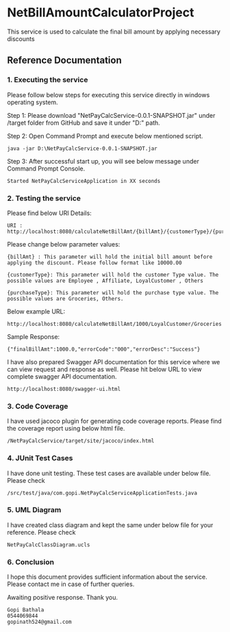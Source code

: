 # NetBillAmountCalculatorProject
This service is used to calculate the final bill amount by applying necessary discounts

## Reference Documentation

### 1. Executing the service

Please follow below steps for executing this service directly in windows operating system.

Step 1: Please download "NetPayCalcService-0.0.1-SNAPSHOT.jar" under /target folder from GitHub and save it under "D:\" path.

Step 2: Open Command Prompt and execute below mentioned script.

	java -jar D:\NetPayCalcService-0.0.1-SNAPSHOT.jar

Step 3: After successful start up, you will see below message under Command Prompt Console.

	Started NetPayCalcServiceApplication in XX seconds

### 2. Testing the service

Please find below URI Details:

	URI : http://localhost:8080/calculateNetBillAmt/{billAmt}/{customerType}/{purchaseType}
	
Please change below parameter values: 
	
	{billAmt} : This parameter will hold the initial bill amount before applying the discount. Please follow format like 10000.00
	
	{customerType}: This parameter will hold the customer Type value. The possible values are Employee , Affiliate, LoyalCustomer , Others
	
	{purchaseType}: This parameter will hold the purchase type value. The possible values are Groceries, Others.
	
Below example URL:
	
	http://localhost:8080/calculateNetBillAmt/1000/LoyalCustomer/Groceries
	
Sample Response:

	{"finalBillAmt":1000.0,"errorCode":"000","errorDesc":"Success"}
			
I have also prepared Swagger API documentation for this service where we can view request and response as well. Please hit below URL to view complete swagger API documentation.
	
	http://localhost:8080/swagger-ui.html
	
### 3. Code Coverage

I have used jacoco plugin for generating code coverage reports. Please find the coverage report using below html file.

	/NetPayCalcService/target/site/jacoco/index.html
  
 ### 4. JUnit Test Cases
 
I have done unit testing. These test cases are available under below file. Please check
  
  	/src/test/java/com.gopi.NetPayCalcServiceApplicationTests.java
  
### 5. UML Diagram

I have created class diagram and kept the same under below file for your reference. Please check

	NetPayCalcClassDiagram.ucls
  
### 6. Conclusion

I hope this document provides sufficient information about the service. Please contact me in case of further queries.

Awaiting positive response. Thank you. 

	Gopi Bathala
	0544069844
	gopinath524@gmail.com

